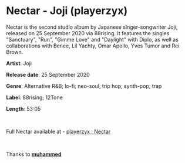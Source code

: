 # Nectar - Joji (playerzyx)

Nectar is the second studio album by Japanese singer-songwriter Joji, released on 25 September 2020 via 88rising. It features the singles "Sanctuary", "Run", "Gimme Love" and "Daylight" with Diplo, as well as collaborations with Benee, Lil Yachty, Omar Apollo, Yves Tumor and Rei Brown. 

**Artist**: Joji

**Release date**: 25 September 2020

**Genre**: Alternative R&B; lo-fi; neo-soul; trip hop; synth-pop; trap

**Label**: 88rising; 12Tone

**Length**: 53:05

‎

Full Nectar available at - [playerzyx : Nectar](https://akshzyx.github.io/playerzyx/) 

‎

Thanks to **[muhammed](https://github.com/muhammed/mini-player)**
